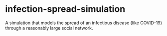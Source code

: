 # infection-spread-simulation
A simulation that models the spread of an infectious disease (like COVID-19) through a reasonably large social network.
